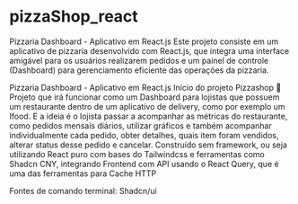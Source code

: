 # pizzaShop_react
Pizzaria Dashboard - Aplicativo em React.js  Este projeto consiste em um aplicativo de pizzaria desenvolvido com React.js, que integra uma interface amigável para os usuários realizarem pedidos e um painel de controle (Dashboard) para gerenciamento eficiente das operações da pizzaria. 

Pizzaria Dashboard - Aplicativo em React.js Início do projeto Pizzashop 🍕 Projeto que irá funcionar como um Dashboard para lojistas que possuem um restaurante dentro de um aplicativo de delivery, como por exemplo um Ifood. E a ideia é o lojista passar a acompanhar as métricas do restaurante, como pedidos mensais diários, utilizar gráficos e também acompanhar individualmente cada pedido, obter detalhes, quais item foram vendidos, alterar status desse pedido e cancelar. Construído sem framework, ou seja utilizando React puro com bases do Tailwindcss e ferramentas como Shadcn CNY, integrando Frontend com API usando o React Query, que é uma das ferramentas para Cache HTTP

Fontes de comando terminal: Shadcn/ui
